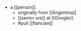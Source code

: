 - a [[person]].
	- originally from [[Argentina]]
	- [[senior sre]] at [[Google]].
	- #pull [[flancian]]